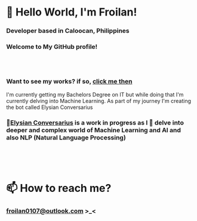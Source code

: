 # **🍩 Hello World, I'm Froilan!**
### Developer based in Caloocan, Philippines
### Welcome to My GitHub profile!
<br>
<br>

### Want to see my works? if so, [click me then](https://github.com/froilaaaaan1)
I'm currently getting my Bachelors Degree on IT but while doing that I'm currently delving into Machine Learning. As part of my journey I'm creating the bot called Elysian Conversarius

### 🔭[Elysian Conversarius](https://github.com/froilaaaaan1/my-first-chatbot) is a work in progress as I 🌱 delve into deeper and complex world of Machine Learning and AI and also NLP (Natural Language Processing)
<br>
<br>
<br>


# 📫 How to reach me?
### froilan0107@outlook.com >_<
